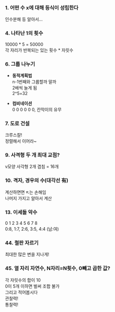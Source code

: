 ### 1. 어떤 수 x에 대해 등식이 성립한다  
인수분해 등 알아서...  

### 4. 나타난 1의 횟수  
10000 * 5 = 50000  
각 자리가 반복되는 있는 횟수 * 자릿수  

### 6. 그룹 나누기  
* **동적계획법**  
n-1번째와 그룹할까 말까  
2배씩 늘게 됨  
2^5=32  

* **컴비네이션**  
0 0 0 0 0 0, 칸막이의 유무  

### 7. 도로 건설
크루스칼!  
정렬해서 이어라~  

### 9. 사격형 두 개 최대 교점?
v모양 사각형 2개 겹침 = 16개  

### 10. 격자, 경우의 수(대각선 有)  
계산하면면 ↖는 손해임  
나머지 가지고 알아서 계산  

### 13. 이세돌 악수  
0 1 2 3 4 5 6 7 8  
0:8, 1:7, 2:6, 3:5, 4:4 (남:여)  

### 44. 철판 자르기  
최대한 많은 변을 지나게!  

### 45. 열 자리 자연수, N자리=N횟수, 0빼고 곱한 값?  
각 자릿수의 합이 10  
0이 5개 이하면 벌써 조합 불가  
그리고 적어봅시다  
관찰력!  
통찰력!  
